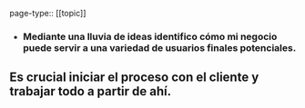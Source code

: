 page-type:: [[topic]]
- ### Mediante una lluvia de ideas identifico cómo mi negocio puede servir a una variedad de usuarios finales potenciales.

Es crucial iniciar el proceso con el cliente y trabajar todo a partir de ahí.
  - 


